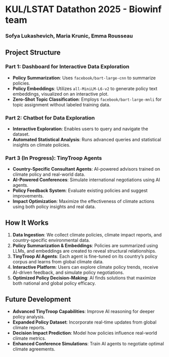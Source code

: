 # KUL/LSTAT Datathon 2025 - Biowinf team
### Sofya Lukashevich, Maria Krunic, Emma Rousseau

## Project Structure

### **Part 1: Dashboard for Interactive Data Exploration**
- **Policy Summarization**: Uses `facebook/bart-large-cnn` to summarize policies.
- **Policy Embeddings**: Utilizes `all-MiniLM-L6-v2` to generate policy text embeddings, visualized on an interactive plot.
- **Zero-Shot Topic Classification**: Employs `facebook/bart-large-mnli` for topic assignment without labeled training data.

### **Part 2: Chatbot for Data Exploration**
- **Interactive Exploration**: Enables users to query and navigate the dataset.
- **Automated Statistical Analysis**: Runs advanced queries and statistical insights on climate policies.

### **Part 3 (In Progress): TinyTroop Agents**
- **Country-Specific Consultant Agents**: AI-powered advisors trained on climate policy and real-world data.
- **AI-Powered Conferences**: Simulate international negotiations using AI agents.
- **Policy Feedback System**: Evaluate existing policies and suggest improvements.
- **Impact Optimization**: Maximize the effectiveness of climate actions using both policy insights and real data.

## How It Works
1. **Data Ingestion**: We collect climate policies, climate impact reports, and country-specific environmental data.
2. **Policy Summarization & Embeddings**: Policies are summarized using LLMs, and embeddings are created to reveal structural relationships.
3. **TinyTroop AI Agents**: Each agent is fine-tuned on its country’s policy corpus and learns from global climate data.
4. **Interactive Platform**: Users can explore climate policy trends, receive AI-driven feedback, and simulate policy negotiations.
5. **Optimized Policy Decision-Making**: AI finds solutions that maximize both national and global policy efficacy.


## Future Development
- **Advanced TinyTroop Capabilities**: Improve AI reasoning for deeper policy analysis.
- **Expanded Policy Dataset**: Incorporate real-time updates from global climate reports.
- **Decision Impact Prediction**: Model how policies influence real-world climate metrics.
- **Enhanced Conference Simulations**: Train AI agents to negotiate optimal climate agreements.
